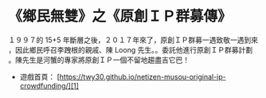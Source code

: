 ﻿# 《鄉民無雙》之《原創ＩＰ群募傳》

１９９７的 15+5 年斷層之後，２０１７年來了，原創ＩＰ群募一遇致敬一遇到來
，因此鄉民呼召李跩根的親戚、陳 Loong  先生。。委託他進行原創ＩＰ群募計劃
。陳先生是河蟹的專家將原創ＩＰ一個不留地趨盡吉它巴！

* 遊戲首頁： [https://twy30.github.io/netizen-musou-original-ip-crowdfunding/][1]

[1]: https://twy30.github.io/netizen-musou-original-ip-crowdfunding/
